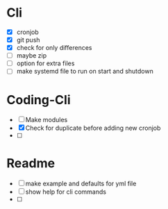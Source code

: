 # Cli

- [x] cronjob
- [x] git push
- [x] check for only differences
- [ ] maybe zip
- [ ] option for extra files
- [ ] make systemd file to run on start and shutdown

# Coding-Cli

- [ ] Make modules
- [x] Check for duplicate before adding new cronjob
- [ ]

# Readme

- [ ] make example and defaults for yml file
- [ ] show help for cli commands
- [ ]
